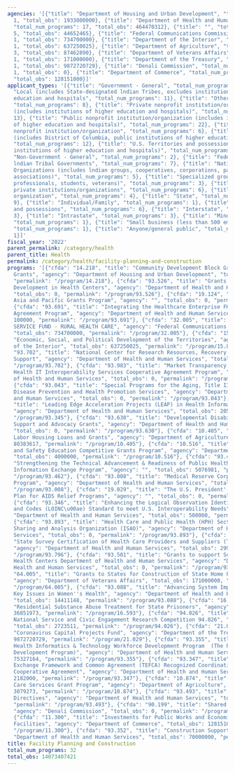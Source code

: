 ```yaml
---
agencies: '[{"title": "Department of Housing and Urban Development", "total_num_programs":
  1, "total_obs": 1933000000}, {"title": "Department of Health and Human Services",
  "total_num_programs": 17, "total_obs": 464470312}, {"title": "", "total_num_programs":
  5, "total_obs": 44652465}, {"title": "Federal Communications Commission", "total_num_programs":
  1, "total_obs": 734700000}, {"title": "Department of the Interior", "total_num_programs":
  1, "total_obs": 637250025}, {"title": "Department of Agriculture", "total_num_programs":
  3, "total_obs": 87462890}, {"title": "Department of Veterans Affairs", "total_num_programs":
  1, "total_obs": 171000000}, {"title": "Department of the Treasury", "total_num_programs":
  1, "total_obs": 9872720729}, {"title": "Denali Commission", "total_num_programs":
  1, "total_obs": 0}, {"title": "Department of Commerce", "total_num_programs": 1,
  "total_obs": 128151000}]'
applicant_types: '[{"title": "Government - General", "total_num_programs": 3}, {"title":
  "Local (includes State-designated lndian Tribes, excludes institutions of higher
  education and hospitals", "total_num_programs": 11}, {"title": "Other public institution/organization",
  "total_num_programs": 8}, {"title": "Private nonprofit institution/organization
  (includes institutions of higher education and hospitals)", "total_num_programs":
  13}, {"title": "Public nonprofit institution/organization (includes institutions
  of higher education and hospitals)", "total_num_programs": 22}, {"title": "Quasi-public
  nonprofit institution/organization", "total_num_programs": 6}, {"title": "State
  (includes District of Columbia, public institutions of higher education and hospitals)",
  "total_num_programs": 12}, {"title": "U.S. Territories and possessions (includes
  institutions of higher education and hospitals)", "total_num_programs": 9}, {"title":
  "Non-Government - General", "total_num_programs": 2}, {"title": "Federally Recognized
  lndian Tribal Governments", "total_num_programs": 7}, {"title": "Native American
  Organizations (includes lndian groups, cooperatives, corporations, partnerships,
  associations)", "total_num_programs": 5}, {"title": "Specialized group (e.g. health
  professionals, students, veterans)", "total_num_programs": 3}, {"title": "Other
  private institutions/organizations", "total_num_programs": 6}, {"title": "Profit
  organization", "total_num_programs": 4}, {"title": "State", "total_num_programs":
  9}, {"title": "Individual/Family", "total_num_programs": 1}, {"title": "U.S. Territories
  and possessions", "total_num_programs": 6}, {"title": "Interstate", "total_num_programs":
  3}, {"title": "Intrastate", "total_num_programs": 3}, {"title": "Minority group",
  "total_num_programs": 1}, {"title": "Small business (less than 500 employees)",
  "total_num_programs": 1}, {"title": "Anyone/general public", "total_num_programs":
  1}]'
fiscal_year: '2022'
parent_permalink: /category/health
parent_title: Health
permalink: /category/health/facility-planning-and-construction
programs: '[{"cfda": "14.218", "title": "Community Development Block Grants/Entitlement
  Grants", "agency": "Department of Housing and Urban Development", "total_obs": 1933000000,
  "permalink": "/program/14.218"}, {"cfda": "93.526", "title": "Grants for Capital
  Development in Health Centers", "agency": "Department of Health and Human Services",
  "total_obs": 0, "permalink": "/program/93.526"}, {"cfda": "19.124", "title": "East
  Asia and Pacific Grants Program", "agency": "", "total_obs": 0, "permalink": "/program/19.124"},
  {"cfda": "93.691", "title": "Integrating the Healthcare Enterprise FHIR Cooperative
  Agreement Program", "agency": "Department of Health and Human Services", "total_obs":
  100000, "permalink": "/program/93.691"}, {"cfda": "32.005", "title": "UNIVERSAL
  SERVICE FUND - RURAL HEALTH CARE", "agency": "Federal Communications Commission",
  "total_obs": 734700000, "permalink": "/program/32.005"}, {"cfda": "15.875", "title":
  "Economic, Social, and Political Development of the Territories", "agency": "Department
  of the Interior", "total_obs": 637250025, "permalink": "/program/15.875"}, {"cfda":
  "93.702", "title": "National Center for Research Resources, Recovery Act Construction
  Support", "agency": "Department of Health and Human Services", "total_obs": 0, "permalink":
  "/program/93.702"}, {"cfda": "93.983", "title": "Market Transparency Project for
  Health IT Interoperability Services Cooperative Agreement Program", "agency": "Department
  of Health and Human Services", "total_obs": 0, "permalink": "/program/93.983"},
  {"cfda": "93.043", "title": "Special Programs for the Aging, Title III, Part D,
  Disease Prevention and Health Promotion Services", "agency": "Department of Health
  and Human Services", "total_obs": 0, "permalink": "/program/93.043"}, {"cfda": "93.345",
  "title": "Leading Edge Acceleration Projects (LEAP) in Health Information Technology",
  "agency": "Department of Health and Human Services", "total_obs": 2050000, "permalink":
  "/program/93.345"}, {"cfda": "93.630", "title": "Developmental Disabilities Basic
  Support and Advocacy Grants", "agency": "Department of Health and Human Services",
  "total_obs": 0, "permalink": "/program/93.630"}, {"cfda": "10.405", "title": "Farm
  Labor Housing Loans and Grants", "agency": "Department of Agriculture", "total_obs":
  80383617, "permalink": "/program/10.405"}, {"cfda": "10.516", "title": "Rural Health
  and Safety Education Competitive Grants Program", "agency": "Department of Agriculture",
  "total_obs": 4000000, "permalink": "/program/10.516"}, {"cfda": "93.462", "title":
  "Strengthening the Technical Advancement & Readiness of Public Health via Health
  Information Exchange Program", "agency": "", "total_obs": 5076981, "permalink":
  "/program/93.462"}, {"cfda": "93.008", "title": "Medical Reserve Corps Small Grant
  Program", "agency": "Department of Health and Human Services", "total_obs": 0, "permalink":
  "/program/93.008"}, {"cfda": "19.029", "title": "The U.S. President''s Emergency
  Plan for AIDS Relief Programs", "agency": "", "total_obs": 0, "permalink": "/program/19.029"},
  {"cfda": "93.346", "title": "Enhancing the Logical Observation Identifiers Names
  and Codes (LOINC\u00ae) Standard to meet U.S. Interoperability Needs", "agency":
  "Department of Health and Human Services", "total_obs": 500000, "permalink": "/program/93.346"},
  {"cfda": "93.893", "title": "Health Care and Public Health (HPH) Sector Information
  Sharing and Analysis Organization (ISAO)", "agency": "Department of Health and Human
  Services", "total_obs": 0, "permalink": "/program/93.893"}, {"cfda": "93.796", "title":
  "State Survey Certification of Health Care Providers and Suppliers (Title XIX) Medicaid",
  "agency": "Department of Health and Human Services", "total_obs": 299900000, "permalink":
  "/program/93.796"}, {"cfda": "93.501", "title": "Grants to support School-Based
  Health Centers Department of Health and Human Services", "agency": "Department of
  Health and Human Services", "total_obs": 0, "permalink": "/program/93.501"}, {"cfda":
  "64.005", "title": "Grants to States for Construction of State Home Facilities",
  "agency": "Department of Veterans Affairs", "total_obs": 171000000, "permalink":
  "/program/64.005"}, {"cfda": "93.088", "title": "Advancing System Improvements for
  Key Issues in Women''s Health", "agency": "Department of Health and Human Services",
  "total_obs": 14411148, "permalink": "/program/93.088"}, {"cfda": "16.593", "title":
  "Residential Substance Abuse Treatment for State Prisoners", "agency": "", "total_obs":
  36851973, "permalink": "/program/16.593"}, {"cfda": "94.026", "title": "AmeriCorps
  National Service and Civic Engagement Research Competition 94.026", "agency": "",
  "total_obs": 2723511, "permalink": "/program/94.026"}, {"cfda": "21.029", "title":
  "Coronavirus Capital Projects Fund", "agency": "Department of the Treasury", "total_obs":
  9872720729, "permalink": "/program/21.029"}, {"cfda": "93.355", "title": "Public
  Health Informatics & Technology Workforce Development Program  (The PHIT Workforce
  Development Program)", "agency": "Department of Health and Human Services", "total_obs":
  75327164, "permalink": "/program/93.355"}, {"cfda": "93.347", "title": "Trusted
  Exchange Framework and Common Agreement (TEFCA) Recognized Coordinating Entity (RCE)
  Cooperative Agreement", "agency": "Department of Health and Human Services", "total_obs":
  2182000, "permalink": "/program/93.347"}, {"cfda": "10.874", "title": "Delta Health
  Care Services Grant Program", "agency": "Department of Agriculture", "total_obs":
  3079273, "permalink": "/program/10.874"}, {"cfda": "93.493", "title": "Congressional
  Directives", "agency": "Department of Health and Human Services", "total_obs": 0,
  "permalink": "/program/93.493"}, {"cfda": "90.199", "title": "Shared Services",
  "agency": "Denali Commission", "total_obs": 0, "permalink": "/program/90.199"},
  {"cfda": "11.300", "title": "Investments for Public Works and Economic Development
  Facilities", "agency": "Department of Commerce", "total_obs": 128151000, "permalink":
  "/program/11.300"}, {"cfda": "93.352", "title": "Construction Support", "agency":
  "Department of Health and Human Services", "total_obs": 70000000, "permalink": "/program/93.352"}]'
title: Facility Planning and Construction
total_num_programs: 32
total_obs: 14073407421
---
```

